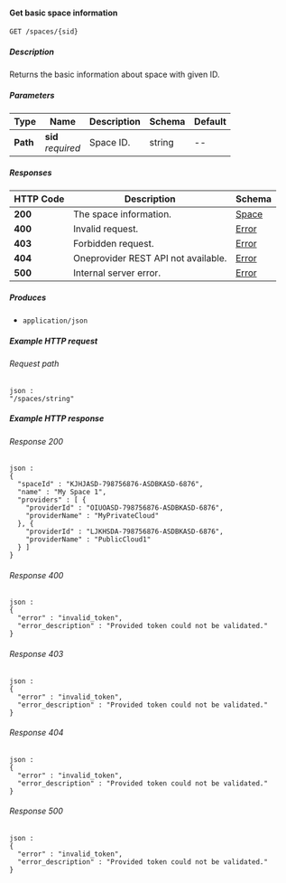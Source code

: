 
<a name="get_space"></a>
#### Get basic space information
```
GET /spaces/{sid}
```


##### Description
Returns the basic information about space with given ID.


##### Parameters

|Type|Name|Description|Schema|Default|
|---|---|---|---|---|
|**Path**|**sid**  <br>*required*|Space ID.|string|--|


##### Responses

|HTTP Code|Description|Schema|
|---|---|---|
|**200**|The space information.|[Space](../definitions/Space.md#space)|
|**400**|Invalid request.|[Error](../definitions/Error.md#error)|
|**403**|Forbidden request.|[Error](../definitions/Error.md#error)|
|**404**|Oneprovider REST API not available.|[Error](../definitions/Error.md#error)|
|**500**|Internal server error.|[Error](../definitions/Error.md#error)|


##### Produces

* `application/json`


##### Example HTTP request

###### Request path
```
json :
"/spaces/string"
```


##### Example HTTP response

###### Response 200
```
json :
{
  "spaceId" : "KJHJASD-798756876-ASDBKASD-6876",
  "name" : "My Space 1",
  "providers" : [ {
    "providerId" : "OIUOASD-798756876-ASDBKASD-6876",
    "providerName" : "MyPrivateCloud"
  }, {
    "providerId" : "LJKHSDA-798756876-ASDBKASD-6876",
    "providerName" : "PublicCloud1"
  } ]
}
```


###### Response 400
```
json :
{
  "error" : "invalid_token",
  "error_description" : "Provided token could not be validated."
}
```


###### Response 403
```
json :
{
  "error" : "invalid_token",
  "error_description" : "Provided token could not be validated."
}
```


###### Response 404
```
json :
{
  "error" : "invalid_token",
  "error_description" : "Provided token could not be validated."
}
```


###### Response 500
```
json :
{
  "error" : "invalid_token",
  "error_description" : "Provided token could not be validated."
}
```



